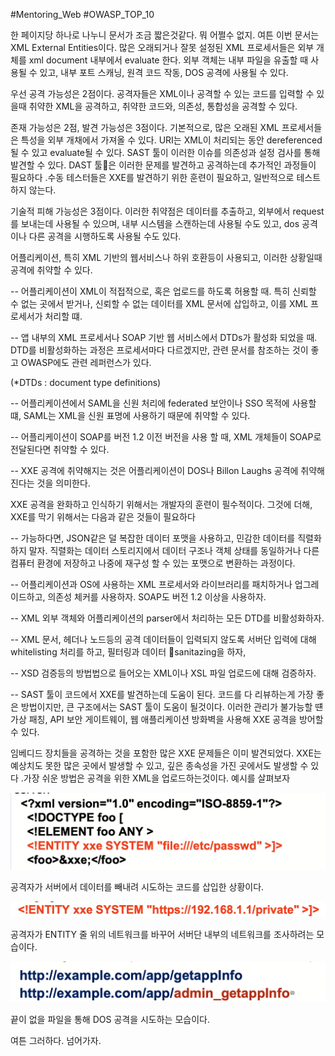 #Mentoring_Web #OWASP_TOP_10

한 페이지당 하나로 나누니 문서가 조금 짧은것같다. 뭐 어쩔수 없지. 여튼 이번 문서는 XML External Entities이다. 많은 오래되거나 잘못 설정된 XML 프로세서들은 외부 개체를 xml document 내부에서 evaluate 한다. 외부 객체는 내부 파일을 유출할 때 사용될 수 있고, 내부 포트 스캐닝, 원격 코드 작동, DOS 공격에 사용될 수 있다.

우선 공격 가능성은 2점이다. 공격자들은 XML이나 공격할 수 있는 코드를 입력할 수 있을때 취약한 XML을 공격하고, 취약한 코드와, 의존성, 통합성을 공격할 수 있다.

존재 가능성은 2점, 발견 가능성은 3점이다. 기본적으로, 많은 오래된 XML 프로세서들은 특성을 외부 개채에서 가져올 수 있다. URI는 XML이 처리되는 동안 dereferenced 될 수 있고 evaluate될 수 있다.
SAST 툴이 이러한 이슈를 의존성과 설정 검사를 통해 발견할 수 있다. DAST 툴은 이러한 문제를 발견하고 공격하는데 추가적인 과정들이 필요하다 .수동 테스터들은 XXE를 발견하기 위한 훈련이 필요하고, 일반적으로 테스트 하지 않는다.

기술적 피해 가능성은 3점이다. 이러한 취약점은 데이터를 추출하고, 외부에서 request를 보내는데 사용될 수 있으며, 내부 시스템을 스캔하는데 사용될 수도 있고, dos 공격이나 다른 공격을 시행하도록 사용될 수도 있다.

어플리케이션, 특히 XML 기반의 웹서비스나 하위 호환등이 사용되고, 이러한 상황일때  공격에 취약할 수 있다.

-- 어플리케이션이 XML이 적접적으로, 혹은 업로드를 하도록 허용할 때. 특히 신뢰할 수 없는 곳에서 받거나, 신뢰할 수 없는 데이터를 XML 문서에 삽입하고, 이를 XML 프로세서가 처리할 떄.

-- 앱 내부의 XML 프로세서나 SOAP 기반 웹 서비스에서 DTDs가 활성화 되었을 때. DTD를 비활성화하는 과정은 프로세서마다 다르겠지만,  관련 문서를 참조하는 것이 좋고 OWASP에도 관련 레퍼런스가 있다.

(*DTDs : document type definitions)


-- 어플리케이션에서 SAML을 신원 처리에 federated 보안이나 SSO 목적에 사용할 떄, SAML는 XML을 신원 표명에 사용하기 때문에 취약할 수 있다.

-- 어플리케이션이 SOAP를 버전 1.2 이전 버전을 사용 할 때, XML 개체들이 SOAP로 전달된다면 취약할 수 있다.

-- XXE 공격에 취약해지는 것은 어플리케이션이 DOS나 Billon Laughs 공격에 취약해진다는 것을 의미한다.

XXE 공격을 완화하고 인식하기 위해서는 개발자의 훈련이 필수적이다. 그것에 더해, XXE를 막기 위해서는 다음과 같은 것들이 필요하다

-- 가능하다면, JSON같은 덜 복잡한 데이터 포맷을 사용하고, 민감한 데이터를 직렬화하지 말자. 직렬화는 데이터 스토리지에서 데이터 구조나 객체 상태를 동일하거나 다른 컴퓨터 환경에 저장하고 나중에 재구성 할 수 있는 포맷으로 변환하는 과정이다.

-- 어플리케이션과 OS에 사용하는 XML 프로세서와 라이브러리를 패치하거나 업그레이드하고, 의존성 체커를 사용하자. SOAP도 버전 1.2 이상을 사용하자.

-- XML 외부 객체와  어플리케이션의 parser에서 처리하는 모든 DTD를 비활성화하자.

-- XML 문서, 헤더나 노드등의 공격 데이터들이 입력되지 않도록 서버단 입력에 대해 whitelisting 처리를 하고, 필터링과 데이터 sanitazing을 하자,

-- XSD 검증등의 방법법으로 들어오는 XML이나 XSL 파일 업로드에 대해 검증하자.

-- SAST 툴이 코드에서 XXE를 발견하는데 도움이 된다. 코드를 다 리뷰하는게 가장 좋은 방법이지만, 큰 구조에서는 SAST 툴이 도움이 될것이다.
이러한 관리가 불가능할 떈 가상 패칭, API 보안 게이트웨이, 웹 애플리케이션 방화벽을 사용해 XXE 공격을 방어할 수 있다.

임베디드 장치들을 공격하는 것을 포함한 많은 XXE 문제들은 이미 발견되었다. XXE는 예상치도 못한 많은 곳에서 발생할 수 있고, 깊은 종속성을 가진 곳에서도 발생할 수 있다 .가장 쉬운 방법은 공격을 위한 XML을 업로드하는것이다. 예시를 살펴보자

![](img/4-01.png)

공격자가 서버에서 데이터를 빼내려 시도하는 코드를 삽입한 상황이다.

![](img/4-02.png)

공격자가 ENTITY 줄 위의 네트워크를 바꾸어 서버단 내부의 네트워크를 조사하려는 모습이다.


![](img/5-03.png)

끝이 없을 파일을 통해 DOS 공격을 시도하는 모습이다.

여튼 그러하다. 넘어가자.
